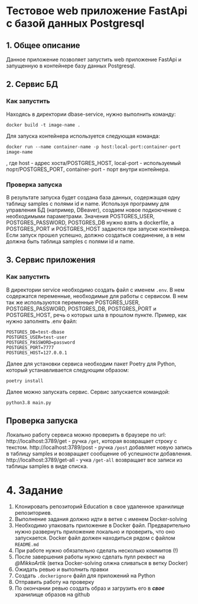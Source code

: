 # Тестовое web приложение FastApi c базой данных Postgresql
## 1. Общее описание
Данное приложение позволяет запустить web приложение FastApi и запущенную
в контейнере базу данных Postgresql.


## 2. Сервис БД
### Как запустить
Находясь в директории dbase-service, нужно выполнить команду:
```commandline
docker build -t image-name .
```
Для запуска контейнера используется следующая команда:
```commandline
docker run --name container-name -p host:local-port:container-port image-name
```
, где host - адрес хоста/POSTGRES_HOST,
local-port - используемый порт/POSTGRES_PORT,
container-port - порт внутри контейнера.

### Проверка запуска
В результате запуска будет создана база данных, содержащая одну таблицу
samples с полями id и name. Используя программу для управления БД
(например, DBeaver), создаем новое подкоючение с необходимыми параметрами.
Значения POSTGRES_USER, POSTGRES_PASSWORD, POSTGRES_DB нужно взять в
dockerfile, а POSTGRES_PORT и POSTGRES_HOST задаются при запуске контейнера.
Если запуск прошел успешно, должно создаться соединение, а в нем должна быть
таблица samples c полями id и name.

## 3. Сервис приложения
### Как запустить
В директории service необходимо создать файл с именем `.env`. В нем содержатся
переменные, необходимые для работы с сервисом. В нем так же используются
переменные POSTGRES_USER, POSTGRES_PASSWORD, POSTGRES_DB, POSTGRES_PORT и
POSTGRES_HOST, речь о которых шла в прошлом пункте.
Пример, как нужно заполнять .env файл:
```commandline
POSTGRES_DB=test-dbase
POSTGRES_USER=test-user
POSTGRES_PASSWORD=password
POSTGRES_PORT=7777
POSTGRES_HOST=127.0.0.1
```
Далее для установки сервиса необходим пакет Poetry для Python, который
устанавливается следующим образом:
```commandline
poetry install
```
Далее можно запускать сервис. Сервис запускается командой:
```commandline
python3.8 main.py
```

## Проверка запуска
Локально работу сервиса можно проверить в браузере по url:
http://localhost:3789/get - ручка `/get`, которая возвращает строку с текстом.
http://localhost:3789/post - ручка `/post` добавляет новую запись в таблицу
samples и возвращает сообщение об успешности добавления.
http://localhost:3789/get-all - учка `/get-all` возвращает все записи из
таблицы samples в виде списка.

# 4. Задание
1. Клонировать репозиторий Education в свое удаленное хранилище репозиториев.
2. Выполнение задания должно идти в ветке с именем Docker-solving
3. Необходимо упаковать приложение в Docker файл. Предварительно нужно 
   развернуть приложение локально и проверить, что оно запускается.
   Docker файл должен находиться рядом с файлом `README.md`
4. При работе нужно обязательно сделать несколько коммитов (!)
5. После завершения работы нужно сделать пулл реквест на _@MikkoArtik_ 
   (ветка Docker-solving олжна сливаться в ветку Docker)
6. Ожидать ревью и выполнить правки
7. Создать `.dockerignore` файл для приложений на Python
8. Отправить работу на проверку
9. По окончании ревью создать образ и загрузить его в **_свое_** хранилище 
   образов на github